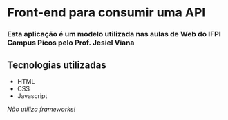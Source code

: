 
# Front-end para consumir uma API

### Esta aplicação é um modelo utilizada nas aulas de Web do IFPI Campus Picos pelo Prof. Jesiel Viana

## Tecnologias utilizadas

- HTML
- CSS
- Javascript

*Não utiliza frameworks!*

